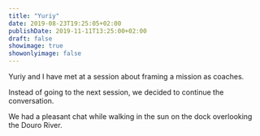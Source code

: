 ```yaml
---
title: "Yuriy"
date: 2019-08-23T19:25:05+02:00
publishDate: 2019-11-11T13:25:00+02:00
draft: false
showimage: true
showonlyimage: false
---
```

Yuriy and I have met at a session about framing a mission as coaches.
<!--more-->

Instead of going to the next session, we decided to continue the conversation.

We had a pleasant chat while walking in the sun on the dock overlooking the Douro River.
